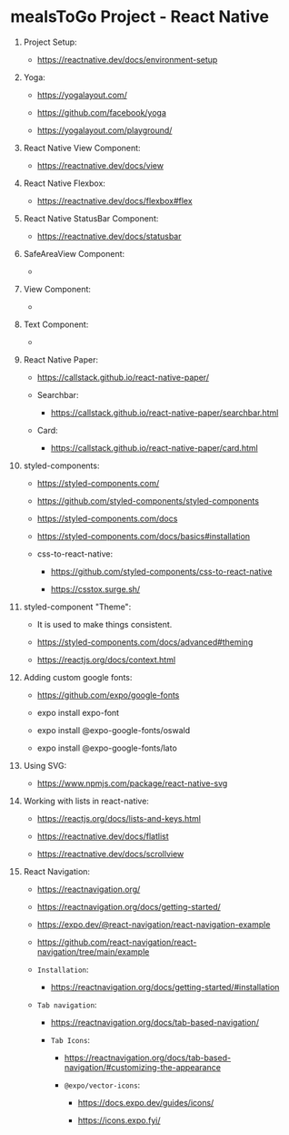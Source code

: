 # mealsToGo Project - React Native

1. Project Setup:

    - https://reactnative.dev/docs/environment-setup

2. Yoga:

    - https://yogalayout.com/

    - https://github.com/facebook/yoga

    - https://yogalayout.com/playground/

3. React Native View Component:

    - https://reactnative.dev/docs/view

4. React Native Flexbox:

    - https://reactnative.dev/docs/flexbox#flex

5. React Native StatusBar Component:

    - https://reactnative.dev/docs/statusbar

6. SafeAreaView Component:

    - 

7. View Component:

    - 

8. Text Component:

    - 

9. React Native Paper:

    - https://callstack.github.io/react-native-paper/

    - Searchbar:

        - https://callstack.github.io/react-native-paper/searchbar.html
    
    - Card:

        - https://callstack.github.io/react-native-paper/card.html

10. styled-components:

    - https://styled-components.com/

    - https://github.com/styled-components/styled-components

    - https://styled-components.com/docs

    - https://styled-components.com/docs/basics#installation

    - css-to-react-native:

        - https://github.com/styled-components/css-to-react-native

        - https://csstox.surge.sh/

11. styled-component "Theme":

    - It is used to make things consistent.

    - https://styled-components.com/docs/advanced#theming

    - https://reactjs.org/docs/context.html

12. Adding custom google fonts:

    - https://github.com/expo/google-fonts

    - expo install expo-font

    - expo install @expo-google-fonts/oswald

    - expo install @expo-google-fonts/lato

13. Using SVG:

    - https://www.npmjs.com/package/react-native-svg

14. Working with lists in react-native:

    - https://reactjs.org/docs/lists-and-keys.html

    - https://reactnative.dev/docs/flatlist

    - https://reactnative.dev/docs/scrollview

14. React Navigation:

    - https://reactnavigation.org/

    - https://reactnavigation.org/docs/getting-started/

    - https://expo.dev/@react-navigation/react-navigation-example

    - https://github.com/react-navigation/react-navigation/tree/main/example

    - ```Installation```:

        - https://reactnavigation.org/docs/getting-started/#installation
    
    - ```Tab navigation```:

        - https://reactnavigation.org/docs/tab-based-navigation/

        - ```Tab Icons```:

            - https://reactnavigation.org/docs/tab-based-navigation/#customizing-the-appearance

            - ```@expo/vector-icons```:
        
                - https://docs.expo.dev/guides/icons/

                - https://icons.expo.fyi/
            